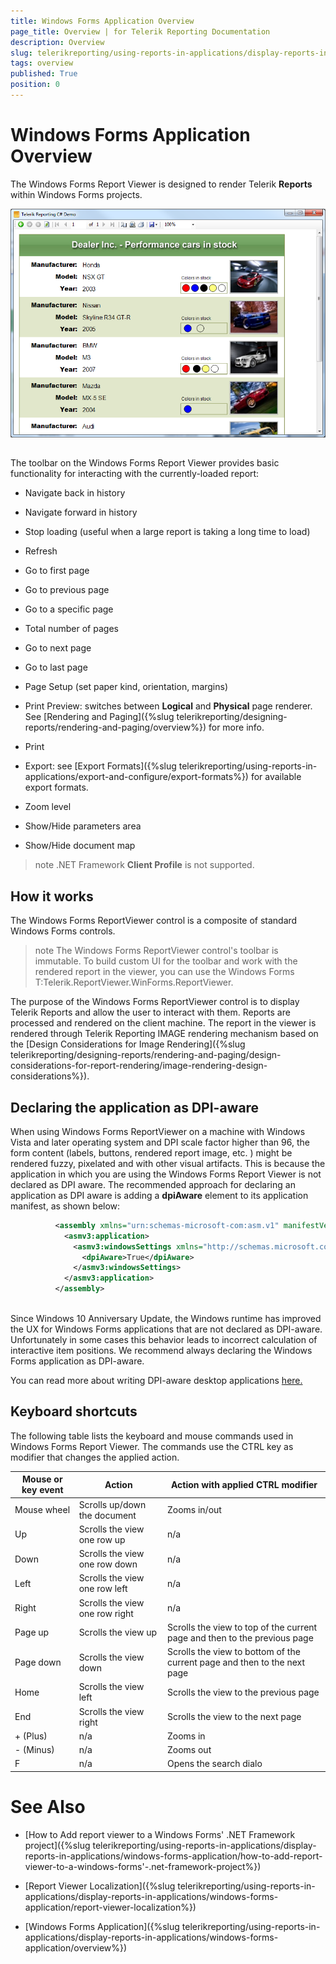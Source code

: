 ```yaml
---
title: Windows Forms Application Overview
page_title: Overview | for Telerik Reporting Documentation
description: Overview
slug: telerikreporting/using-reports-in-applications/display-reports-in-applications/windows-forms-application/overview
tags: overview
published: True
position: 0
---
```


# Windows Forms Application Overview



The Windows Forms Report Viewer is designed to render Telerik __Reports__ within Windows Forms projects.
        
  ![](images/WinFormsViewer.png)

## 

The toolbar on the Windows Forms Report Viewer provides basic functionality for interacting with the currently-loaded report:

* Navigate back in history

* Navigate forward in history

* Stop loading (useful when a large report is taking a long time to load)
            

* Refresh

* Go to first page

* Go to previous page

* Go to a specific page

* Total number of pages

* Go to next page

* Go to last page

* Page Setup (set paper kind, orientation, margins)

* Print Preview: switches between __Logical__ and __Physical__ page renderer. See [Rendering and Paging]({%slug telerikreporting/designing-reports/rendering-and-paging/overview%}) for more info.
            

* Print

* Export: see [Export Formats]({%slug telerikreporting/using-reports-in-applications/export-and-configure/export-formats%}) for available export formats.
            

* Zoom level

* Show/Hide parameters area

* Show/Hide document map

>note .NET Framework  __Client Profile__  is not supported.          


## How it works

The Windows Forms ReportViewer control is a composite of standard Windows Forms controls.
        

>note The Windows Forms ReportViewer control's toolbar is immutable. To build custom UI for the toolbar and work with the rendered report in the viewer,            you can use the Windows Forms T:Telerik.ReportViewer.WinForms.ReportViewer.          


The purpose of the Windows Forms ReportViewer control is to display Telerik Reports and allow the user to interact with them.
          Reports are processed and rendered on the client machine. The report in the viewer is rendered through Telerik Reporting IMAGE rendering mechanism based on the
          [Design Considerations for Image Rendering]({%slug telerikreporting/designing-reports/rendering-and-paging/design-considerations-for-report-rendering/image-rendering-design-considerations%}).
        

## Declaring the application as DPI-aware

When using Windows Forms ReportViewer on a machine with Windows Vista and later operating system and DPI scale factor higher than 96, the form content
          (labels, buttons, rendered report image, etc. ) might be rendered fuzzy, pixelated and with other visual artifacts.
          This is because the application in which you are using the Windows Forms Report Viewer is not declared as DPI aware. The recommended approach for declaring an application
          as DPI aware is adding a __dpiAware__ element to its application manifest, as shown below:
        

	
````xml
          <assembly xmlns="urn:schemas-microsoft-com:asm.v1" manifestVersion="1.0" xmlns:asmv3="urn:schemas-microsoft-com:asm.v3" >
            <asmv3:application>
              <asmv3:windowsSettings xmlns="http://schemas.microsoft.com/SMI/2005/WindowsSettings">
                <dpiAware>True</dpiAware>
              </asmv3:windowsSettings>
            </asmv3:application>
          </assembly>
          
````



Since Windows 10 Anniversary Update, the Windows runtime has improved the UX for Windows Forms applications that are not declared as DPI-aware. Unfortunately in some cases this behavior leads to incorrect calculation of interactive item positions. We recommend always declaring the Windows Forms application as DPI-aware.
        

You can read more about writing DPI-aware desktop applications
          [
              here.
            ](
              https://msdn.microsoft.com/en-us/library/windows/desktop/dn469266(v=vs.85).aspx
            )

## Keyboard shortcuts

The following table lists the keyboard and mouse commands used in Windows Forms Report Viewer. The commands use the CTRL key as modifier that changes the applied action.
        


| Mouse or key event | Action | Action with applied CTRL modifier |
| ------ | ------ | ------ |
|Mouse wheel|Scrolls up/down the document|Zooms in/out|
|Up|Scrolls the view one row up|n/a|
|Down|Scrolls the view one row down|n/a|
|Left|Scrolls the view one row left|n/a|
|Right|Scrolls the view one row right|n/a|
|Page up|Scrolls the view up|Scrolls the view to top of the current page and then to the previous page|
|Page down|Scrolls the view down|Scrolls the view to bottom of the current page and then to the next page|
|Home|Scrolls the view left|Scrolls the view to the previous page|
|End|Scrolls the view right|Scrolls the view to the next page|
|+ (Plus)|n/a|Zooms in|
|- (Minus)|n/a|Zooms out|
|F|n/a|Opens the search dialo|




# See Also

 * [How to Add report viewer to a Windows Forms' .NET Framework project]({%slug telerikreporting/using-reports-in-applications/display-reports-in-applications/windows-forms-application/how-to-add-report-viewer-to-a-windows-forms'-.net-framework-project%})

 * [Report Viewer Localization]({%slug telerikreporting/using-reports-in-applications/display-reports-in-applications/windows-forms-application/report-viewer-localization%})

 * [Windows Forms Application]({%slug telerikreporting/using-reports-in-applications/display-reports-in-applications/windows-forms-application/overview%})
